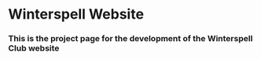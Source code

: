 # Winterspell Website
### This is the project page for the development of the Winterspell Club website
